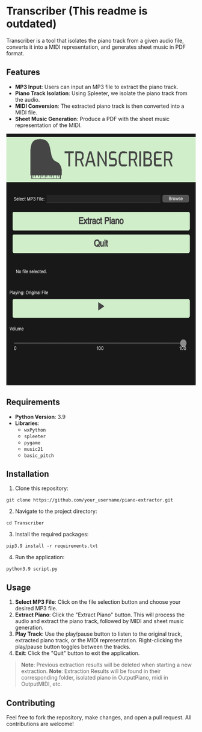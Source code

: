 # Transcriber  (This readme is outdated)

Transcriber is a tool that isolates the piano track from a given audio file, converts it into a MIDI representation, and generates sheet music in PDF format.



## Features

- **MP3 Input**: Users can input an MP3 file to extract the piano track.
- **Piano Track Isolation**: Using Spleeter, we isolate the piano track from the audio.
- **MIDI Conversion**: The extracted piano track is then converted into a MIDI file.
- **Sheet Music Generation**: Produce a PDF with the sheet music representation of the MIDI.

<img src="Assets/huh.jpg" alt="Transcriber UI" width="598" height="669"/>


## Requirements

- **Python Version**: 3.9
- **Libraries**:
  - `wxPython`
  - `spleeter`
  - `pygame`
  - `music21`
  - `basic_pitch`
  
## Installation

1. Clone this repository:
```
git clone https://github.com/your_username/piano-extractor.git
```
2. Navigate to the project directory:
```
cd Transcriber
```
3. Install the required packages:
```
pip3.9 install -r requirements.txt
```

4. Run the application:
```
python3.9 script.py
```

## Usage

1. **Select MP3 File**: Click on the file selection button and choose your desired MP3 file.
2. **Extract Piano**: Click the "Extract Piano" button. This will process the audio and extract the piano track, followed by MIDI and sheet music generation.
3. **Play Track**: Use the play/pause button to listen to the original track, extracted piano track, or the MIDI representation. Right-clicking the play/pause button toggles between the tracks.
4. **Exit**: Click the "Quit" button to exit the application.

> **Note**: Previous extraction results will be deleted when starting a new extraction.
> **Note**: Extraction Results will be found in their corresponding folder, isolated piano in OutputPiano, midi in OutputMIDI, etc.

## Contributing

Feel free to fork the repository, make changes, and open a pull request. All contributions are welcome!


